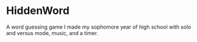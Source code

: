# HiddenWord
A word guessing game I made my sophomore year of high school with solo and versus mode, music, and a timer.
